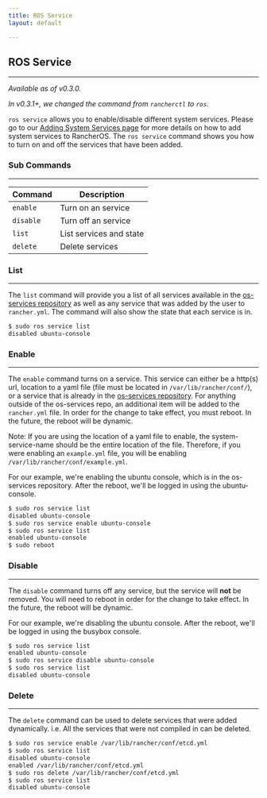 ```yaml
---
title: ROS Service
layout: default

---
```


## ROS Service
---
_Available as of v0.3.0._

_In v0.3.1+, we changed the command from `rancherctl` to `ros`._

`ros service` allows you to enable/disable different system services. Please go to our [Adding System Services page]({{site.baseurl}}/docs/system-services/) for more details on how to add system services to RancherOS. The `ros service` command shows you how to turn on and off the services that have been added.

### Sub Commands
---
|Command | Description |
|--------|-------------|
|`enable`	| Turn on an service|
|`disable`	|Turn off an service|
|`list`	|	List services and state|
| `delete` | Delete services |

### List
---
The `list` command will provide you a list of all services available in the [os-services repository](https://github.com/rancherio/os-services) as well as any service that was added by the user to `rancher.yml`. The command will also show the state that each service is in.

```bash
$ sudo ros service list
disabled ubuntu-console
```

### Enable
---
The `enable` command turns on a service. This service can either be a http(s) url, location to a yaml file (file must be located in `/var/lib/rancher/conf/`), or  a service that is already in the [os-services repository](https://github.com/rancherio/os-services). For anything outside of the os-services repo, an additional item will be added to the `rancher.yml` file. In order for the change to take effect, you must reboot. In the future, the reboot will be dynamic.

Note: If you are using the location of a yaml file to enable, the system-service-name should be the entire location of the file. Therefore, if you were enabling an `example.yml` file, you will be enabling `/var/lib/rancher/conf/example.yml`.

For our example, we're enabling the ubuntu console, which is in the os-services repository. After the reboot, we'll be logged in using the ubuntu-console. 

```bash
$ sudo ros service list
disabled ubuntu-console
$ sudo ros service enable ubuntu-console
$ sudo ros service list
enabled ubuntu-console
$ sudo reboot
```

### Disable
---
The `disable` command turns off any service, but the service will **not** be removed. You will need to reboot in order for the change to take effect. In the future, the reboot will be dynamic. 

For our example, we're disabling the ubuntu console. After the reboot, we'll be logged in using the busybox console.

```bash
$ sudo ros service list
enabled ubuntu-console
$ sudo ros service disable ubuntu-console
$ sudo ros service list
disabled ubuntu-console
```

### Delete
---
The `delete` command can be used to delete services that were added dynamically. i.e. All the services that were not compiled in can be deleted. 

```bash
$ sudo ros service enable /var/lib/rancher/conf/etcd.yml
$ sudo ros service list
disabled ubuntu-console
enabled /var/lib/rancher/conf/etcd.yml
$ sudo ros delete /var/lib/rancher/conf/etcd.yml
$ sudo ros service list
disabled ubuntu-console
```

